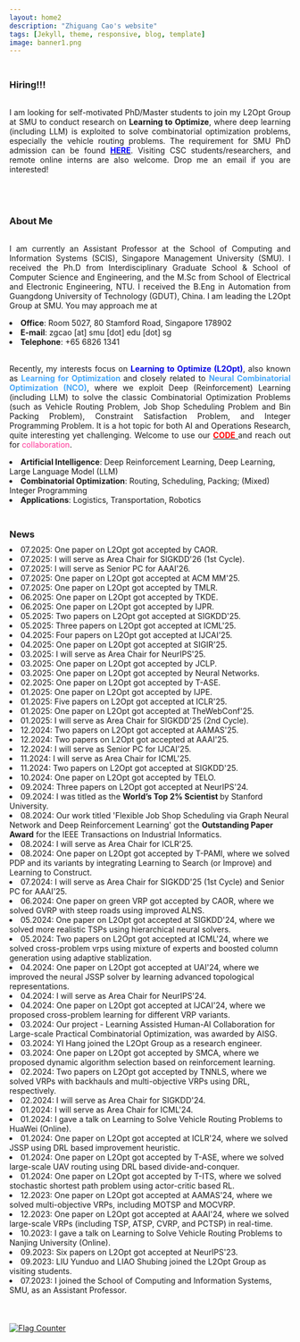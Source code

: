 ```yaml
---
layout: home2
description: "Zhiguang Cao's website"
tags: [Jekyll, theme, responsive, blog, template]
image: banner1.png
---
```

<h3 style="margin-bottom:0px;padding-top:20px">Hiring!!!</h3> <br>

<p align="justify">I am looking for self-motivated PhD/Master students to join my L2Opt Group at SMU to conduct research on <b>Learning to Optimize</b>, where deep learning (including LLM) is exploited to solve combinatorial optimization problems, especially the vehicle routing problems. The requirement for SMU PhD admission can be found <a href="https://scis.smu.edu.sg/programmes/PhD/admission-fees-scholarships"  target="_blank"> <font color="#0000FF"><b>HERE</b></font></a>. Visiting CSC students/researchers, and remote online interns are also welcome.  Drop me an email if you are interested! </p>
<br />


<h3 style="margin-bottom:0px;padding-top:20px;">About Me</h3> <br>

<p align="justify">I am currently an Assistant Professor at the School of Computing and Information Systems (SCIS), Singapore Management University (SMU). I received the Ph.D from Interdisciplinary Graduate School & School of Computer Science and Engineering, and the M.Sc from School of Electrical and Electronic Engineering, NTU. I received the B.Eng in Automation from Guangdong University of Technology (GDUT), China. I am leading the L2Opt Group at SMU. You may approach me at</p>
<li>	    
<b>Office</b>: Room 5027, 80 Stamford Road, Singapore 178902
</li>
<li>	    
<b>E-mail</b>: zgcao [at] smu [dot] edu [dot] sg
</li>
<li>	    
<b>Telephone</b>:  +65 6826 1341 
</li>
<br />


<p align="justify">Recently, my interests focus on <font color="#0000E3"><b>Learning to Optimize (L2Opt)</b></font>, also known as <font color="#47A7F7"><b>Learning for Optimization </b></font> and closely related to <font color="#47A7F7"><b>Neural Combinatorial Optimization (NCO)</b></font>, where we exploit Deep (Reinforcement) Learning (including LLM) to solve the classic Combinatorial Optimization Problems (such as Vehicle Routing Problem, Job Shop Scheduling Problem and Bin Packing Problem), Constraint Satisfaction Problem, and Integer Programming Problem. It is a hot topic for both AI and Operations Research, quite interesting yet challenging. Welcome to use our <a href="https://zhiguangcaosg.github.io/publications/"  target="_blank"> <font color="#FF0000"><b>CODE</b> </font></a> and reach out for <font color="#FF3396">collaboration</font>.
</p>
<li>	    
<b>Artificial Intelligence</b>:  Deep Reinforcement Learning, Deep Learning, Large Language Model (LLM)
</li>
<li>	    
<b>Combinatorial Optimization</b>:  Routing, Scheduling, Packing; (Mixed) Integer Programming
</li>
<li>	    
<b>Applications</b>: Logistics, Transportation, Robotics
</li>

<h3 style="margin-bottom:-8px;padding-top:20px;">News</h3> <br>

<li>	    
07.2025:  One paper on L2Opt got accepted by CAOR.
</li>

<li>	    
07.2025:  I will serve as Area Chair for SIGKDD'26 (1st Cycle).
</li>

<li>	    
07.2025:  I will serve as Senior PC for AAAI'26.
</li>

<li>	    
07.2025:  One paper on L2Opt got accepted at ACM MM'25.
</li>

<li>	    
07.2025:  One paper on L2Opt got accepted by TMLR.
</li>

<li>	    
06.2025:  One paper on L2Opt got accepted by TKDE.
</li>

<li>	    
06.2025:  One paper on L2Opt got accepted by IJPR.
</li>

<li>	    
05.2025:  Two papers on L2Opt got accepted at SIGKDD'25.
</li>

<li>	    
05.2025:  Three papers on L2Opt got accepted at ICML'25.
</li>

<li>	    
04.2025:  Four papers on L2Opt got accepted at IJCAI'25.
</li>

<li>	    
04.2025:  One paper on L2Opt got accepted at SIGIR'25.
</li>

<li>	    
03.2025:  I will serve as Area Chair for NeurIPS'25.
</li>

<li>	    
03.2025:  One paper on L2Opt got accepted by JCLP.
</li>

<li>	    
03.2025:  One paper on L2Opt got accepted by Neural Networks.
</li>

<li>	    
02.2025:  One paper on L2Opt got accepted by T-ASE.
</li>

<li>	    
01.2025:  One paper on L2Opt got accepted by IJPE.
</li>

<li>	    
01.2025:  Five papers on L2Opt got accepted at ICLR'25.
</li>

<li>	    
01.2025:  One paper on L2Opt got accepted at TheWebConf'25.
</li>

<li>	    
01.2025:  I will serve as Area Chair for SIGKDD'25 (2nd Cycle).
</li>

<li>	    
12.2024:  Two papers on L2Opt got accepted at AAMAS'25.
</li>

<li>	    
12.2024:  Two papers on L2Opt got accepted at AAAI'25.
</li>

<li>	    
12.2024:  I will serve as Senior PC for IJCAI'25.
</li>

<li>	    
11.2024:  I will serve as Area Chair for ICML'25.
</li>
<li>	    
11.2024:  Two papers on L2Opt got accepted at SIGKDD'25.
</li>

<li>	    
10.2024:  One paper on L2Opt got accepted by TELO.
</li>

<li>	    
09.2024:  Three papers on L2Opt got accepted at NeurIPS'24.
</li>

<li>	    
09.2024:  I was titled as the <b> World’s Top 2% Scientist </b> by Stanford University.
</li>

<li>	    
08.2024:  Our work titled 'Flexible Job Shop Scheduling via Graph Neural Network and Deep Reinforcement Learning' got the <b>Outstanding Paper Award</b> for the IEEE Transactions on Industrial Informatics.
</li>
<li>	    
08.2024:  I will serve as Area Chair for ICLR'25.
</li>

<li>	    
08.2024:  One paper on L2Opt got accepted by T-PAMI, where we solved PDP and its variants by integrating Learning to Search (or Improve) and Learning to Construct.
</li>

<li>	    
07.2024:  I will serve as Area Chair for SIGKDD'25 (1st Cycle) and Senior PC for AAAI'25.
</li>

<li>	    
06.2024:  One paper on green VRP got accepted by CAOR, where we solved GVRP with steep roads using improved ALNS.
</li>

<li>	    
05.2024:  One paper on L2Opt got accepted at SIGKDD'24, where we solved more realistic TSPs using hierarchical neural solvers.
</li>

<li>	    
05.2024:  Two papers on L2Opt got accepted at ICML'24, where we solved cross-problem vrps using mixture of experts and boosted column generation using adaptive stablization.
</li>

<li>	    
04.2024:  One paper on L2Opt got accepted at UAI'24, where we improved the neural JSSP solver by learning advanced topological representations.
</li>

<li>	    
04.2024:  I will serve as Area Chair for NeurIPS'24.
</li>

<li>	    
04.2024:  One paper on L2Opt got accepted at IJCAI'24, where we proposed cross-problem learning for different VRP variants.
</li>

<li>	    
03.2024:  Our project - Learning Assisted Human-AI Collaboration for Large-scale Practical Combinatorial Optimization, was awarded by AISG. 
</li>

<li>	    
03.2024:  YI Hang joined the L2Opt Group as a research engineer. 
</li>

<li>	    
03.2024:  One paper on L2Opt got accepted by SMCA, where we proposed dynamic algorithm selection based on reinforcement learning.
</li>

<li>	    
02.2024:  Two papers on L2Opt got accepted by TNNLS, where we solved VRPs with backhauls and multi-objective VRPs using DRL, respectively.
</li>

<li>	    
02.2024:  I will serve as Area Chair for SIGKDD'24.
</li>

<li>	    
01.2024:  I will serve as Area Chair for ICML'24.
</li>

<li>	    
01.2024:  I gave a talk on Learning to Solve Vehicle Routing Problems to HuaWei (Online).
</li>

<li>	    
01.2024:  One paper on L2Opt got accepted at ICLR'24, where we solved JSSP using DRL based improvement heuristic.
</li>

<li>	    
01.2024:  One paper on L2Opt got accepted by T-ASE, where we solved large-scale UAV routing using DRL based divide-and-conquer.
</li>

<li>	    
01.2024:  One paper on L2Opt got accepted by T-ITS, where we solved stochastic shortest path problem using actor-critic based RL.
</li>

<li>	    
12.2023:  One paper on L2Opt got accepted at AAMAS'24, where we solved multi-objective VRPs, including MOTSP and MOCVRP.
</li>

<li>	    
12.2023:  One paper on L2Opt got accepted at AAAI'24, where we solved large-scale VRPs (including TSP, ATSP, CVRP, and PCTSP) in real-time.
</li>

<li>	    
10.2023:  I gave a talk on Learning to Solve Vehicle Routing Problems to Nanjing University (Online).
</li>

<li>	    
09.2023:  Six papers on L2Opt got accepted at NeurIPS'23.
</li>

<li>	    
09.2023:  LIU Yunduo and LIAO Shubing joined the L2Opt Group as visiting students.
</li>
<li>	    
07.2023: I joined the School of Computing and Information Systems, SMU, as an Assistant Professor.
</li>

<br>
<br>
<br>
<a href="https://info.flagcounter.com/MtD5"><img src="https://s11.flagcounter.com/count2/MtD5/bg_FFFFFF/txt_000000/border_CCCCCC/columns_2/maxflags_10/viewers_0/labels_0/pageviews_0/flags_0/percent_0/" alt="Flag Counter" border="0"></a>
